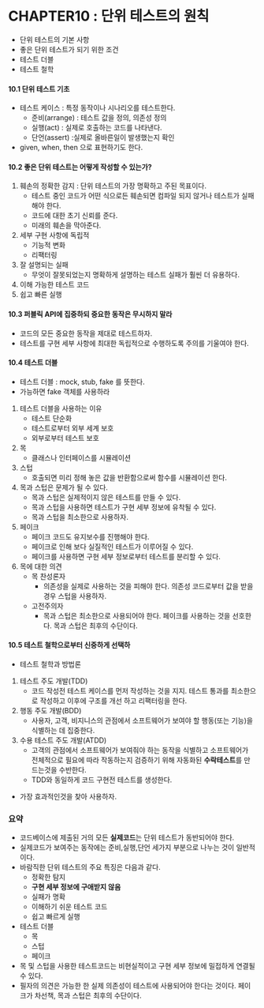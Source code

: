 # CHAPTER10 : 단위 테스트의 원칙

- 단위 테스트의 기본 사항
- 좋은 단위 테스트가 되기 위한 조건
- 테스트 더블
- 테스트 철학

#### 10.1 단위 테스트 기초

- 테스트 케이스 : 특정 동작이나 시나리오를 테스트한다.
    - 준비(arrange) : 테스트 값을 정의, 의존성 정의
    - 실행(act) : 실제로 호출하는 코드를 나타낸다.
    - 단언(assert) :실제로 올바른일이 발생했는지 확인
- given, when, then 으로 표현하기도 한다.

#### 10.2 좋은 단위 테스트는 어떻게 작성할 수 있는가?

1. 훼손의 정확한 감지 : 단위 테스트의 가장 명확하고 주된 목표이다.
    - 테스트 중인 코드가 어떤 식으로든 훼손되면 컴파일 되지 않거나 테스트가 실패해야 한다.
    - 코드에 대한 초기 신뢰를 준다.
    - 미래의 훼손을 막아준다.
2. 세부 구현 사항에 독립적
    - 기능적 변화
    - 리팩터링
3. 잘 설명되는 실패
    - 무엇이 잘못되었는지 명확하게 설명하는 테스트 실패가 훨씬 더 유용하다.
4. 이해 가능한 테스트 코드
5. 쉽고 빠른 실행

#### 10.3 퍼블릭 API에 집중하되 중요한 동작은 무시하지 말라

- 코드의 모든 중요한 동작을 제대로 테스트하자.
- 테스트를 구현 세부 사항에 최대한 독립적으로 수행하도록 주의를 기울여야 한다.

#### 10.4 테스트 더블

- 테스트 더블 : mock, stub, fake 를 뜻한다.
- 가능하면 fake 객체를 사용하라

1. 테스트 더블을 사용하는 이유
    - 테스트 단순화
    - 테스트로부터 외부 세계 보호
    - 외부로부터 테스트 보호
2. 목
    - 클래스나 인터페이스를 시뮬레이션
3. 스텁
    - 호출되면 미리 정해 놓은 값을 반환함으로써 함수를 시뮬레이션 한다.
4. 목과 스텁은 문제가 될 수 있다.
    - 목과 스텁은 실제적이지 않은 테스트를 만들 수 있다.
    - 목과 스텁을 사용하면 테스트가 구현 세부 정보에 유착될 수 있다.
    - 목과 스텁을 최소한으로 사용하자.
5. 페이크
    - 페이크 코드도 유지보수를 진행해야 한다.
    - 페이크로 인해 보다 실질적인 테스트가 이루어질 수 있다.
    - 페이크를 사용하면 구현 세부 정보로부터 테스트를 분리할 수 있다.
6. 목에 대한 의견
    - 목 찬성론자
        - 의존성을 실제로 사용하는 것을 피해야 한다. 의존성 코드로부터 값을 받을경우 스텁을 사용하자.
    - 고전주의자
        - 목과 스텁은 최소한으로 사용되어야 한다. 페이크를 사용하는 것을 선호한다. 목과 스텁은 최후의 수단이다.

#### 10.5 테스트 철학으로부터 신중하게 선택하

- 테스트 철학과 방법론

1. 테스트 주도 개발(TDD)
    - 코드 작성전 테스트 케이스를 먼저 작성하는 것을 지지. 테스트 통과를 최소한으로 작성하고 이후에 구조를 개선 하고 리팩터링을 한다.
2. 행동 주도 개발(BDD)
    - 사용자, 고객, 비지니스의 관점에서 소프트웨어가 보여야 할 행동(또는 기능)을 식별하는 데 집중한다.
3. 수용 테스트 주도 개발(ATDD)
    - 고객의 관점에서 소프트웨어가 보여줘야 하는 동작을 식별하고 소프트웨어가 전체적으로 필요에 따라 작동하는지 검증하기 위해 자동화된 **수락테스트**를 만드는것을 수반한다.
    - TDD와 동일하게 코드 구현전 테스트를 생성한다.

- 가장 효과적인것을 찾아 사용하자.

### 요약

- 코드베이스에 제출된 거의 모든 **실제코드**는 단위 테스트가 동반되어야 한다.
- 실제코드가 보여주는 동작에는 준비,실행,단언 세가지 부분으로 나누는 것이 일반적이다.
- 바람직한 단위 테스트의 주요 특징은 다음과 같다.
    - 정확한 탐지
    - **구현 세부 정보에 구애받지 않음**
    - 실패가 명확
    - 이해하기 쉬운 테스트 코드
    - 쉽고 빠르게 실행
- 테스트 더블
    - 목
    - 스텁
    - 페이크
- 목 및 스텁을 사용한 테스트코드는 비현실적이고 구현 세부 정보에 밀접하게 연결될 수 있다.
- 필자의 의견은 가능한 한 실제 의존성이 테스트에 사용되어야 한다는 것이다. 페이크가 차선책, 목과 스텁은 최후의 수단이다.
